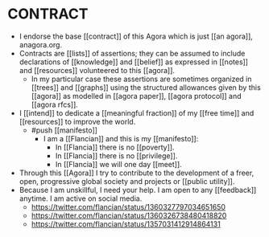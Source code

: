 # CONTRACT
- I endorse the base [[contract]] of this Agora which is just [[an agora]], anagora.org.
- Contracts are [[lists]] of assertions; they can be assumed to include declarations of [[knowledge]] and [[belief]] as expressed in [[notes]] and [[resources]] volunteered to this [[agora]].
	- In my particular case these assertions are sometimes organized in [[trees]] and [[graphs]] using the structured allowances given by this [[agora]] as modelled in [[agora paper]], [[agora protocol]] and [[agora rfcs]].
- I [[intend]] to dedicate a [[meaningful fraction]] of my [[free time]] and [[resources]] to improve the world.
	- #push [[manifesto]]
		- I am a [[Flancian]] and this is my [[manifesto]]:
			- In [[Flancia]] there is no [[poverty]].
			- In [[Flancia]] there is no [[privilege]].
			- In [[Flancia]] we will one day [[meet]].
- Through this [[Agora]] I try to contribute to the development of a freer, open, progressive global society and projects or [[public utility]].
- Because I am unskillful, I need your help. I am open to any [[feedback]] anytime. I am active on social media.
	- https://twitter.com/flancian/status/1360327797034651650
	- https://twitter.com/flancian/status/1360326738480418820
	- https://twitter.com/flancian/status/1357031412914864131